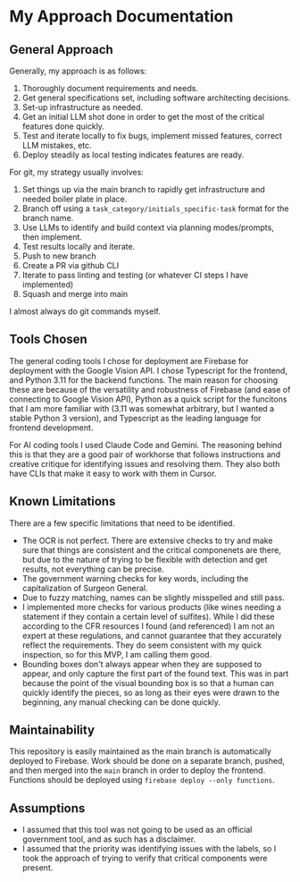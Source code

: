 # My Approach Documentation

## General Approach

Generally, my approach is as follows:
1. Thoroughly document requirements and needs.
2. Get general specifications set, including software architecting decisions.
3. Set-up infrastructure as needed.
4. Get an initial LLM shot done in order to get the most of the critical features done quickly.
5. Test and iterate locally to fix bugs, implement missed features, correct LLM mistakes, etc.
6. Deploy steadily as local testing indicates features are ready.

For git, my strategy usually involves:
1. Set things up via the main branch to rapidly get infrastructure and needed boiler plate in place.
2. Branch off using a `task_category/initials_specific-task` format for the branch name.
3. Use LLMs to identify and build context via planning modes/prompts, then implement.
4. Test results locally and iterate.
5. Push to new branch
6. Create a PR via github CLI
7. Iterate to pass linting and testing (or whatever CI steps I have implemented)
8. Squash and merge into main

I almost always do git commands myself.

## Tools Chosen

The general coding tools I chose for deployment are Firebase for deployment with the Google Vision API.
I chose Typescript for the frontend, and Python 3.11 for the backend functions.
The main reason for choosing these are because of the versatility and robustness of Firebase (and ease of connecting to Google Vision API), Python as a quick script for the funcitons that I am more familiar with (3.11 was somewhat arbitrary, but I wanted a stable Python 3 version), and Typescript as the leading language for frontend development.

For AI coding tools I used Claude Code and Gemini. The reasoning behind this is that they are a good pair of workhorse that follows instructions and creative critique for identifying issues and resolving them. They also both have CLIs that make it easy to work with them in Cursor.

## Known Limitations

There are a few specific limitations that need to be identified.
+ The OCR is not perfect. There are extensive checks to try and make sure that things are consistent and the critical componenets are there, but due to the nature of trying to be flexible with detection and get results, not everything can be precise.
+ The government warning checks for key words, including the capitalization of Surgeon General.
+ Due to fuzzy matching, names can be slightly misspelled and still pass.
+ I implemented more checks for various products (like wines needing a statement if they contain a certain level of sulfites). While I did these according to the CFR resources I found (and referenced) I am not an expert at these regulations, and cannot guarantee that they accurately reflect the requirements. They do seem consistent with my quick inspection, so for this MVP, I am calling them good.
+ Bounding boxes don't always appear when they are supposed to appear, and only capture the first part of the found text. This was in part because the point of the visual bounding box is so that a human can quickly identify the pieces, so as long as their eyes were drawn to the beginning, any manual checking can be done quickly.

## Maintainability

This repository is easily maintained as the main branch is automatically deployed to Firebase. Work should be done on a separate branch, pushed, and then merged into the `main` branch in order to deploy the frontend.
Functions should be deployed using `firebase deploy --only functions`.

## Assumptions

+ I assumed that this tool was not going to be used as an official government tool, and as such has a disclaimer.
+ I assumed that the priority was identifying issues with the labels, so I took the approach of trying to verify that critical components were present.

